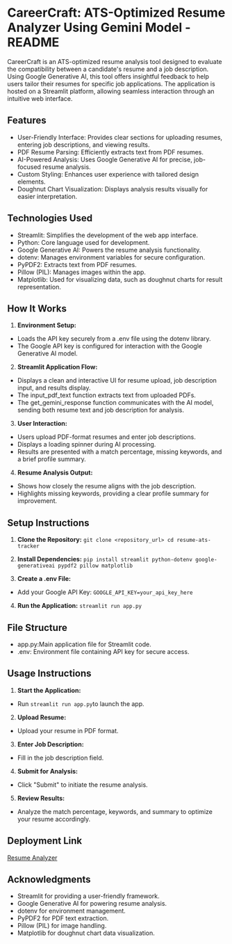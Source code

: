 # CareerCraft: ATS-Optimized Resume Analyzer Using Gemini Model - README
CareerCraft is an ATS-optimized resume analysis tool designed to evaluate the compatibility between a candidate's resume and a job description. Using Google Generative AI, this tool offers insightful feedback to help users tailor their resumes for specific job applications. The application is hosted on a Streamlit platform, allowing seamless interaction through an intuitive web interface.

## Features
- User-Friendly Interface: Provides clear sections for uploading resumes, entering job descriptions, and viewing results.
- PDF Resume Parsing: Efficiently extracts text from PDF resumes.
- AI-Powered Analysis: Uses Google Generative AI for precise, job-focused resume analysis.
- Custom Styling: Enhances user experience with tailored design elements.
- Doughnut Chart Visualization: Displays analysis results visually for easier interpretation.

## Technologies Used
- Streamlit: Simplifies the development of the web app interface.
- Python: Core language used for development.
- Google Generative AI: Powers the resume analysis functionality.
- dotenv: Manages environment variables for secure configuration.
- PyPDF2: Extracts text from PDF resumes.
- Pillow (PIL): Manages images within the app.
- Matplotlib: Used for visualizing data, such as doughnut charts for result representation.

## How It Works
1. **Environment Setup:**
- Loads the API key securely from a .env file using the dotenv library.
- The Google API key is configured for interaction with the Google Generative AI model.
2. **Streamlit Application Flow:**
- Displays a clean and interactive UI for resume upload, job description input, and results display.
- The input_pdf_text function extracts text from uploaded PDFs.
- The get_gemini_response function communicates with the AI model, sending both resume text and job description for analysis.
3. **User Interaction:**
- Users upload PDF-format resumes and enter job descriptions.
- Displays a loading spinner during AI processing.
- Results are presented with a match percentage, missing keywords, and a brief profile summary.
4. **Resume Analysis Output:**
- Shows how closely the resume aligns with the job description.
- Highlights missing keywords, providing a clear profile summary for improvement.

## Setup Instructions
1. **Clone the Repository:**
`git clone <repository_url>
cd resume-ats-tracker`

2. **Install Dependencies:**
`pip install streamlit python-dotenv google-generativeai pypdf2 pillow matplotlib`

3. **Create a .env File:**
- Add your Google API Key:
`GOOGLE_API_KEY=your_api_key_here`


4. **Run the Application:**
`streamlit run app.py`

## File Structure
- app.py:Main application file for Streamlit code.
- .env: Environment file containing API key for secure access.

## Usage Instructions
1. **Start the Application:**
- Run `streamlit run app.py`to launch the app.
2. **Upload Resume:**
- Upload your resume in PDF format.
3. **Enter Job Description:**
- Fill in the job description field.
4. **Submit for Analysis:**
- Click "Submit" to initiate the resume analysis.
5. **Review Results:**
- Analyze the match percentage, keywords, and summary to optimize your resume accordingly.

## Deployment Link
[Resume Analyzer]()

## Acknowledgments
- Streamlit for providing a user-friendly framework.
- Google Generative AI for powering resume analysis.
- dotenv for environment management.
- PyPDF2 for PDF text extraction.
- Pillow (PIL) for image handling.
- Matplotlib for doughnut chart data visualization.
